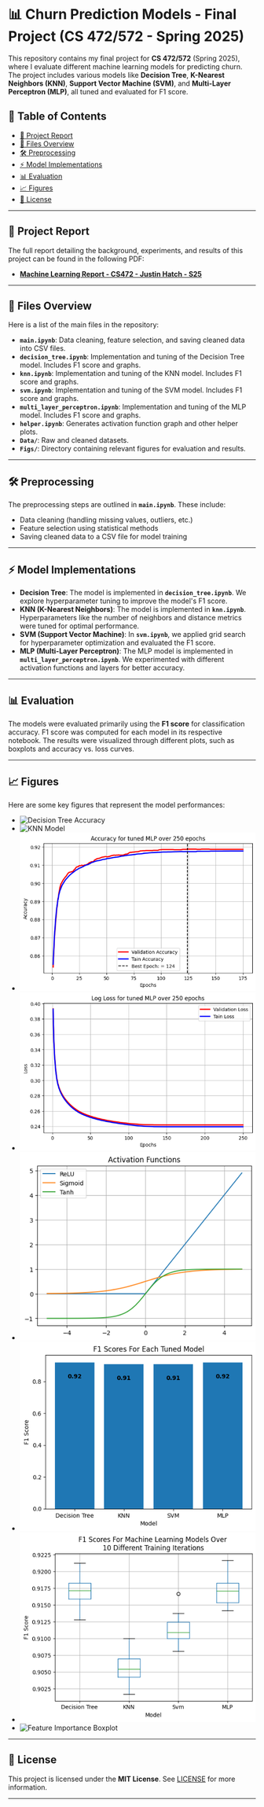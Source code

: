 # 📊 Churn Prediction Models - Final Project (CS 472/572 - Spring 2025)

This repository contains my final project for **CS 472/572** (Spring 2025), where I evaluate different machine learning models for predicting churn. The project includes various models like **Decision Tree**, **K-Nearest Neighbors (KNN)**, **Support Vector Machine (SVM)**, and **Multi-Layer Perceptron (MLP)**, all tuned and evaluated for F1 score.

## 📝 Table of Contents
- [📄 Project Report](#project-report)
- [📂 Files Overview](#files-overview)
- [🛠️ Preprocessing](#preprocessing)
- [⚡ Model Implementations](#model-implementations)
- [📊 Evaluation](#evaluation)
- [📈 Figures](#figures)
- [🤝 License](#license)

---

## 📄 Project Report
The full report detailing the background, experiments, and results of this project can be found in the following PDF:

- **[Machine Learning Report - CS472 - Justin Hatch - S25](https://github.com/jhatch3/ML-Churn_Report/blob/main/Machine%20Learning%20Report%20-%20CS472%20-%20%20Justin%20-%20Hatch%20-%20S25%20-%20F.pdf)**

---

## 📂 Files Overview

Here is a list of the main files in the repository:

- **`main.ipynb`**: Data cleaning, feature selection, and saving cleaned data into CSV files.
- **`decision_tree.ipynb`**: Implementation and tuning of the Decision Tree model. Includes F1 score and graphs.
- **`knn.ipynb`**: Implementation and tuning of the KNN model. Includes F1 score and graphs.
- **`svm.ipynb`**: Implementation and tuning of the SVM model. Includes F1 score and graphs.
- **`multi_layer_perceptron.ipynb`**: Implementation and tuning of the MLP model. Includes F1 score and graphs.
- **`helper.ipynb`**: Generates activation function graph and other helper plots.
- **`Data/`**: Raw and cleaned datasets.
- **`Figs/`**: Directory containing relevant figures for evaluation and results.

---

## 🛠️ Preprocessing

The preprocessing steps are outlined in **`main.ipynb`**. These include:
- Data cleaning (handling missing values, outliers, etc.)
- Feature selection using statistical methods
- Saving cleaned data to a CSV file for model training

---

## ⚡ Model Implementations

- **Decision Tree**: The model is implemented in **`decision_tree.ipynb`**. We explore hyperparameter tuning to improve the model's F1 score.
- **KNN (K-Nearest Neighbors)**: The model is implemented in **`knn.ipynb`**. Hyperparameters like the number of neighbors and distance metrics were tuned for optimal performance.
- **SVM (Support Vector Machine)**: In **`svm.ipynb`**, we applied grid search for hyperparameter optimization and evaluated the F1 score.
- **MLP (Multi-Layer Perceptron)**: The MLP model is implemented in **`multi_layer_perceptron.ipynb`**. We experimented with different activation functions and layers for better accuracy.

---

## 📊 Evaluation

The models were evaluated primarily using the **F1 score** for classification accuracy. F1 score was computed for each model in its respective notebook. The results were visualized through different plots, such as boxplots and accuracy vs. loss curves.

---

## 📈 Figures

Here are some key figures that represent the model performances:

- ![Decision Tree Accuracy](./Figs/decision_tree_acc.png)
- ![KNN Model](./Figs/knn.png)
- ![MLP Accuracy](./Figs/mlp_acc.png)
- ![MLP Loss](./Figs/mlp_loss.png)
- ![Activation Functions](./Figs/activiations.png)
- ![F1 Score](./Figs/F1_score.png)
- ![F1 Boxplot](./Figs/F1_boxplot.png)
- ![Feature Importance Boxplot](./Figs/Features_Boxplot.png)

---

## 🤝 License

This project is licensed under the **MIT License**. See [LICENSE](./LICENSE) for more information.

---

